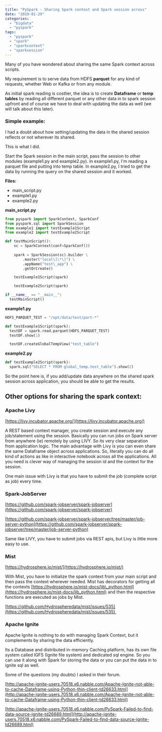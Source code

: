 ```yaml
---
title: "PySpark - Sharing Spark context and Spark session across"
date: "2019-01-29"
categories: 
  - "bigdata"
  - "pyspark"
tags: 
  - "pyspark"
  - "spark"
  - "sparkcontext"
  - "sparksession"
---
```


Many of you have wondered about sharing the same Spark context across scripts.

My requirement is to serve data from HDFS **parquet** for any kind of requests, whether Web or Kafka or from any module.

As initial spark reading is costlier, the idea is to create **Dataframe** or **temp tables** by reading all different parquet or any other data in to spark session upfront and of course we have to deal with updating the data as well (we will talk about this later).

### **Simple example:**

I had a doubt about how setting/updating the data in the shared session reflects or not wherever its shared.

This is what I did.

Start the Spark session in the main script, pass the session to other modules (example1.py and example2.py). In example1.py, I'm reading a parquet file and putting into temp table. In example2.py, I tried to get the data by running the query on the shared session and it worked.

**Files:**

- main_script.py
- example1.py
- example2.py

**main_script.py**

```python
from pyspark import SparkContext, SparkConf
from pyspark.sql import SparkSession
from example1 import testExample1Script
from example2 import testExample2Script

def testMainScript(): 
    sc = SparkContext(conf=SparkConf())
  
    spark = SparkSession(sc).builder \
        .master("local\[\*\]") \
        .appName("test\_app") \
        .getOrCreate()

    testExample1Script(spark)

    testExample2Script(spark)

if __name__ == "__main__":
  testMainScript()
```

**example1.py**

```python
HDFS_PARQUET_TEST = "/opt/data/test/part-*"

def testExample1Script(spark):
  testDF = spark.read.parquet(HDFS_PARQUET_TEST)
  testDF.show(1)

  testDF.createGlobalTempView("test_table")
```

**example2.py**

```python
def testExample2Script(spark):
  spark.sql("SELECT * FROM global_temp.test_table").show(2)
```

So the point here is, if you add/update data anywhere on the shared spark session across application, you should be able to get the results.

## Other options for sharing the spark context:

### Apache Livy

[https://livy.incubator.apache.org/](https://livy.incubator.apache.org/)

A REST based context manager, you create session and execute any job/statement using the session. Basically you can run jobs on Spark server from anywhere (ie) remotely by using LIVY. So its very clear separation from application logic. The main advantage with Livy is you can even share the same Dataframe object across applications. So, literally you can do all kind of actions as like in interactive notebook across all the applications. All you need is clever way of managing the session id and the context for the session. 

One main issue with Livy is that you have to submit the job (complete script as job) every time.

### Spark-JobServer

[https://github.com/spark-jobserver/spark-jobserver](https://github.com/spark-jobserver/spark-jobserver)

[https://github.com/spark-jobserver/spark-jobserver/tree/master/job-server-python](https://github.com/spark-jobserver/spark-jobserver/tree/master/job-server-python)

Same like LIVY, you have to submit jobs via REST apis, but Livy is little more easy to use.

### Mist

[https://hydrosphere.io/mist/](https://hydrosphere.io/mist/)

With Mist, you have to initialize the spark context from your main script and then pass the context wherever needed. Mist has decorators for getting all the contexts [https://hydrosphere.io/mist-docs/lib\_python.html](https://hydrosphere.io/mist-docs/lib_python.html) and then the respective functions are executed as jobs by Mist.

[https://github.com/Hydrospheredata/mist/issues/535](https://github.com/Hydrospheredata/mist/issues/535) 

### Apache Ignite

Apache Ignite is nothing to do with managing Spark Context, but it complements by sharing the data efficiently.

Its a Database and distributed in-memory Caching platform, has its own file system called IGFS (Ignite file system) and dedicated sql engine. So you can use it along with Spark for storing the data or you can put the data in to ignite sql as well.

Some of the questions (my doubts) I asked in their forum.

[http://apache-ignite-users.70518.x6.nabble.com/Apache-Ignite-not-able-to-cache-Dataframe-using-Python-thin-client-td26633.html](http://apache-ignite-users.70518.x6.nabble.com/Apache-Ignite-not-able-to-cache-Dataframe-using-Python-thin-client-td26633.html)

[http://apache-ignite-users.70518.x6.nabble.com/PySpark-Failed-to-find-data-source-ignite-td26689.html](http://apache-ignite-users.70518.x6.nabble.com/PySpark-Failed-to-find-data-source-ignite-td26689.html)
